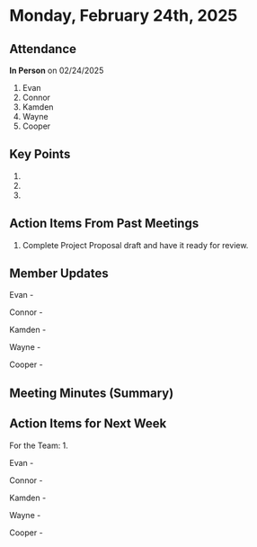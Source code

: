 # Monday, February 24th, 2025

## Attendance

**In Person** on 02/24/2025

1. Evan
2. Connor
3. Kamden
4. Wayne
5. Cooper

## Key Points

1.

2.

3.

## Action Items From Past Meetings

1. Complete Project Proposal draft and have it ready for review.

## Member Updates

Evan -

Connor -

Kamden -

Wayne -

Cooper -

## Meeting Minutes (Summary)



## Action Items for Next Week

For the Team: 1.

Evan -

Connor -

Kamden -

Wayne -

Cooper -
